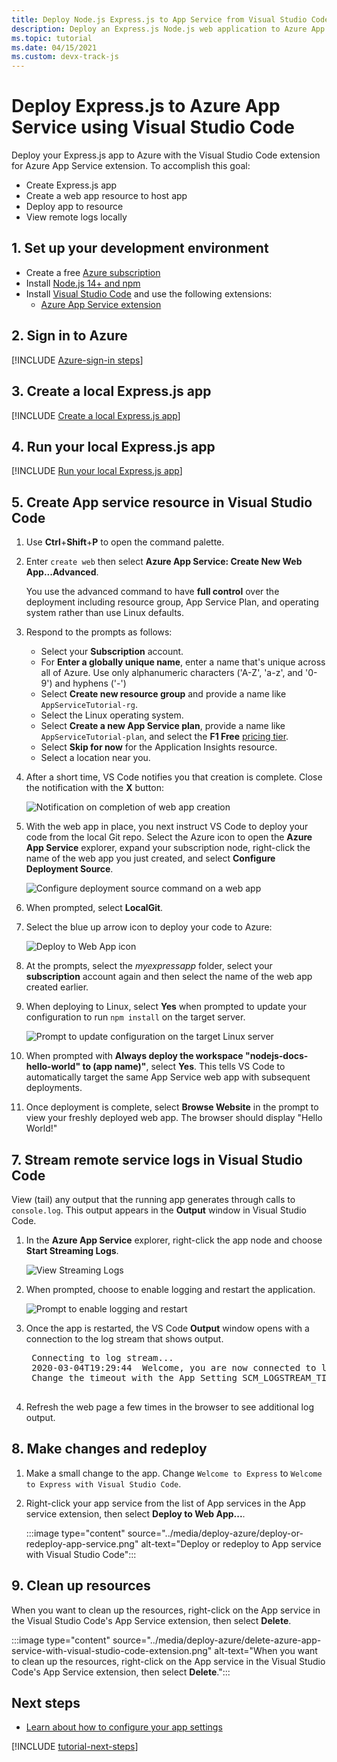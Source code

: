 ```yaml
---
title: Deploy Node.js Express.js to App Service from Visual Studio Code
description: Deploy an Express.js Node.js web application to Azure App Service using the Visual Studio Code App Service extension.
ms.topic: tutorial
ms.date: 04/15/2021
ms.custom: devx-track-js
---
```


# Deploy Express.js to Azure App Service using Visual Studio Code

Deploy your Express.js app to Azure with the Visual Studio Code extension for Azure App Service extension. To accomplish this goal:

* Create Express.js app
* Create a web app resource to host app
* Deploy app to resource
* View remote logs locally

## 1. Set up your development environment

* Create a free [Azure subscription](https://azure.microsoft.com/free/)
* Install [Node.js 14+ and npm](https://nodejs.org/en/download)
* Install [Visual Studio Code](https://code.visualstudio.com/) and use the following extensions:
    * [Azure App Service extension](https://marketplace.visualstudio.com/items?itemName=ms-azuretools.vscode-azureappservice)

## 2. Sign in to Azure

[!INCLUDE [Azure-sign-in steps](../includes/azure-sign-in.md)]

## 3. Create a local Express.js app

[!INCLUDE [Create a local Express.js app](../includes/create-node-app.md)]

## 4. Run your local Express.js app

[!INCLUDE [Run your local Express.js app](../includes/run-node-app.md)]

## 5. Create App service resource in Visual Studio Code

1. Use **Ctrl**+**Shift**+**P** to open the command palette. 
1. Enter `create web` then select **Azure App Service: Create New Web App...Advanced**. 

    You use the advanced command to have **full control** over the deployment including resource group, App Service Plan, and operating system rather than use Linux defaults.

1. Respond to the prompts as follows:

    - Select your **Subscription** account.
    - For **Enter a globally unique name**, enter a name that's unique across all of Azure. Use only alphanumeric characters ('A-Z', 'a-z', and '0-9') and hyphens ('-')
    - Select **Create new resource group** and provide a name like `AppServiceTutorial-rg`.
    - Select the Linux operating system.
    - Select **Create a new App Service plan**, provide a name like `AppServiceTutorial-plan`, and select the **F1 Free** [pricing tier](../core/what-is-azure-for-javascript-development.md#free-tier-resources).
    - Select **Skip for now** for the Application Insights resource.
    - Select a location near you.

1. After a short time, VS Code notifies you that creation is complete. Close the notification with the **X** button:

    ![Notification on completion of web app creation](../media/deploy-azure/creation-complete.png)

1. With the web app in place, you next instruct VS Code to deploy your code from the local Git repo. Select the Azure icon to open the **Azure App Service** explorer, expand your subscription node, right-click the name of the web app you just created, and select **Configure Deployment Source**.

    ![Configure deployment source command on a web app](../media/deploy-azure/configure-deployment-source.png)

1. When prompted, select **LocalGit**.

1. Select the blue up arrow icon to deploy your code to Azure:

    ![Deploy to Web App icon](../media/deploy-azure/deploy.png)

1. At the prompts, select the *myexpressapp* folder, select your **subscription** account again and then select the name of the web app created earlier.

1. When deploying to Linux, select **Yes** when prompted to update your configuration to run `npm install` on the target server.

    ![Prompt to update configuration on the target Linux server](../media/deploy-azure/server-build.png)

1. When prompted with **Always deploy the workspace "nodejs-docs-hello-world" to (app name)"**, select **Yes**. This tells VS Code to automatically target the same App Service web app with subsequent deployments.

1. Once deployment is complete, select **Browse Website** in the prompt to view your freshly deployed web app. The browser should display "Hello World!"

## 7. Stream remote service logs in Visual Studio Code

View (tail) any output that the running app generates through calls to `console.log`. This output appears in the **Output** window in Visual Studio Code.

1. In the **Azure App Service** explorer, right-click the app node and choose **Start Streaming Logs**.

    ![View Streaming Logs](../media/deploy-azure/start-streaming-logs.png)

1. When prompted, choose to enable logging and restart the application.

    ![Prompt to enable logging and restart](../media/deploy-azure/enable-restart.png)

1. Once the app is restarted, the VS Code **Output** window opens with a connection to the log stream that shows output.

    <pre>
    Connecting to log stream...
    2020-03-04T19:29:44  Welcome, you are now connected to log-streaming service. The default timeout is 2 hours.
    Change the timeout with the App Setting SCM_LOGSTREAM_TIMEOUT (in seconds).
    </pre>

1. Refresh the web page a few times in the browser to see additional log output.

## 8. Make changes and redeploy

1. Make a small change to the app. Change `Welcome to Express` to `Welcome to Express with Visual Studio Code`. 

1. Right-click your app service from the list of App services in the App service extension, then select **Deploy to Web App...**. 

    :::image type="content" source="../media/deploy-azure/deploy-or-redeploy-app-service.png" alt-text="Deploy or redeploy to App service with Visual Studio Code":::


## 9. Clean up resources

When you want to clean up the resources, right-click on the App service in the Visual Studio Code's App Service extension, then select **Delete**.

:::image type="content" source="../media/deploy-azure/delete-azure-app-service-with-visual-studio-code-extension.png" alt-text="When you want to clean up the resources, right-click on the App service in the Visual Studio Code's App Service extension, then select **Delete**.":::

## Next steps

* [Learn about how to configure your app settings](../how-to/configure-web-app-settings.md)

[!INCLUDE [tutorial-next-steps](../includes/tutorial-next-steps.md)]
